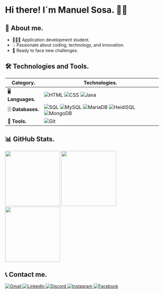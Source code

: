 # Hi there! I´m Manuel Sosa. 👋🏻

## 🧬 About me.
- 🧑🏻‍💻 Application development student.
- 💡 Passionate about coding, technology, and innovation.
- 🧠 Ready to face new challenges.

## 🛠️ Technologies and Tools.

| **Category.** | **Technologies.** |
|--------------|------------------|
| 🖥️ **Languages.** | ![HTML](https://img.shields.io/badge/HTML-E34F26?style=for-the-badge&logo=html5&logoColor=white) ![CSS](https://img.shields.io/badge/CSS-1572B6?style=for-the-badge&logo=css3&logoColor=white) ![Java](https://img.shields.io/badge/Java-007396?style=for-the-badge&logo=java&logoColor=white) |
| 🗄️ **Databases.** | ![SQL](https://img.shields.io/badge/SQL-4479A1?style=for-the-badge&logo=sql&logoColor=white) ![MySQL](https://img.shields.io/badge/MySQL-4479A1?style=for-the-badge&logo=mysql&logoColor=white) ![MariaDB](https://img.shields.io/badge/MariaDB-003545?style=for-the-badge&logo=mariadb&logoColor=white) ![HeidiSQL](https://img.shields.io/badge/HeidiSQL-4E9A06?style=for-the-badge&logoColor=white) ![MongoDB](https://img.shields.io/badge/MongoDB-47A248?style=for-the-badge&logo=mongodb&logoColor=white) |
| 🔧 **Tools.** | ![Git](https://img.shields.io/badge/Git-F05032?style=for-the-badge&logo=git&logoColor=white) |

## 📊 GitHub Stats.

<p align="left">
  
  <img height="180em" src="https://github-readme-stats.vercel.app/api?username=msceada1&show_icons=true&theme=tokyonight" />
  <img height="180em" src="https://github-readme-stats.vercel.app/api/top-langs/?username=msceada1&layout=compact&theme=tokyonight" />
  <img height="180em" src="https://streak-stats.demolab.com/?user=msceada1&theme=tokyonight" />
  
</p>

## 📞 Contact me.

<a href="mailto:msosaceada@gmail.com">
  <img alt="Gmail" src="https://img.shields.io/badge/Gmail-D14836?style=for-the-badge&logo=gmail&logoColor=white">
</a>
<a href="https://www.linkedin.com/in/manuel-sosa-ceada-98a9342b8">
  <img alt="LinkedIn" src="https://img.shields.io/badge/LinkedIn-0A66C2?style=for-the-badge&logo=linkedin&logoColor=white">
</a>
<a href="https://discord.com/users/1027578288555692062">
  <img alt="Discord" src="https://img.shields.io/badge/Discord-5865F2?style=for-the-badge&logo=discord&logoColor=white">
</a>
<a href="https://www.instagram.com/lolossossa__">
  <img alt="Instagram" src="https://img.shields.io/badge/Instagram-E4405F?style=for-the-badge&logo=instagram&logoColor=white">
</a>
<a href="https://www.facebook.com/profile.php?id=61563764314675">
  <img alt="Facebook" src="https://img.shields.io/badge/Facebook-3D82ED?style=for-the-badge&logo=facebook&logoColor=white">
</a>
